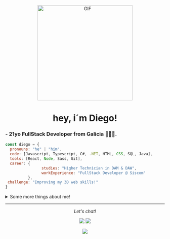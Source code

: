 <div align="center">
  <img style="margin-top: -100px!important height="200" width="300" alt="GIF" align="center" src="https://media.giphy.com/media/bcKmIWkUMCjVm/giphy.gif">
  <h1>hey, i´m Diego!</h1>
</div>

### - 21yo FullStack Developer from Galicia 🤍💙🤍.

```javascript
const diego = {
  pronouns: "he" | "him",
  code: [Javascript, Typescript, C#, .NET, HTML, CSS, SQL, Java],
  tools: [React, Node, Sass, Git],
  career: { 
                studies: "Higher Technician in DAM & DAW",
                workExperience: "FullStack Developer @ Siscom"
          },
 challenge: "Improving my 3D web skills!"
}
```

<details>
  <summary>Some more things about me!</summary>
  
  ### - Career : 
  - ✨ Higher Technician in **[DAM](https://www.todofp.es/dam/jcr:7655e32d-08a3-47a7-a479-ddb6f032c63e/n-tsdesarrolloaplicacionesmultiplataformaen-pdf.pdf)** & **[DAW](https://www.todofp.es/dam/jcr:7c3d42db-83bf-4abb-9d81-cd4f41fe1a1a/n-tsdesarrolloaplicacionesweben-pdf.pdf)**
  - ✨ Working as a fullstack developer over at **[Siscom](https://siscom.es/)**
  
  ### - Learning rn :
  - ✨ How to work with 3D elements in web (ThreeJS)
  - ✨ JavaScript frameworks (React)

  ### - Hobbies : 
  - ✨ Gaming Addict
  - ✨ Reading manga
  - ✨ Playing the guitar
  - ✨ Going to the gym!

</details>

<hr>
<p align="center">
  <i>Let's chat!</i>

  <p align="center">
    <a href="https://www.linkedin.com/in/diesouto/" alt="Linkedin"><img src="https://raw.githubusercontent.com/jayehernandez/jayehernandez/3f5402efef9a0ae89211a6e04609558e862ca616/readme/linkedin-fill.svg"></a>
    <a href="mailto:diegosouto2000@gmail.com" alt="Contact me"><img src="https://raw.githubusercontent.com/jayehernandez/jayehernandez/3f5402efef9a0ae89211a6e04609558e862ca616/readme/mail-fill.svg"></a>
  </p>

  <p align="center">
    <a href="https://visitor-badge.glitch.me/">
      <img align="center" src="https://page-views.glitch.me/badge?page_id=diesouto.diesouto">
    </a>
  </p>
</p>
